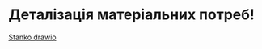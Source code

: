 # Деталізація матеріальних потреб!
[Stanko drawio](https://user-images.githubusercontent.com/112476246/192809834-0c0c003a-998f-4954-b6af-a7b6db718909.png)
